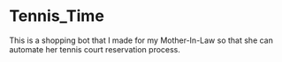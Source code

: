 # Tennis_Time

This is a shopping bot that I made for my Mother-In-Law so that she can automate her tennis court reservation process.
